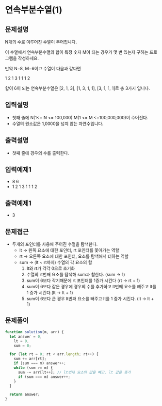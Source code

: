 # 연속부분수열(1)

## 문제설명

N개의 수로 이루어진 수열이 주어집니다.

이 수열에서 연속부분수열의 합이 특정 숫자 M이 되는 경우가 몇 번 있는지 구하는 프로그램을 작성하세요.

만약 N=8, M=6이고 수열이 다음과 같다면

1 2 1 3 1 1 1 2

합이 6이 되는 연속부분수열은 [2, 1, 3], [1, 3, 1, 1], [3, 1, 1, 1]로 총 3가지 입니다.

## 입력설명

- 첫째 줄에 N(1<= N <= 100,000) M(1 <= M <=100,000,000)이 주어진다.
- 수열의 원소값은 1,0000을 넘지 않는 자연수입니다.

## 출력설명

- 첫째 줄에 경우의 수를 출력한다.

## 입력예제1

- 8 6
- 1 2 1 3 1 1 1 2

## 출력예제1

- 3

## 문제접근

- 두개의 포인터를 사용해 주어진 수열을 탐색한다.
  - lt → 왼쪽 요소에 대한 포인터, rt 포인터를 쫓아가는 역할
  - rt → 오른쪽 요소에 대한 포인터, 요소를 탐색해서 더하는 역할
  - sum → (lt ~ rt까지) 수열의 각 요소의 합
    1. lt와 rt가 각각 0으로 초기화
    2. 수열의 rt번째 요소를 탐색해 sum과 합한다. (sum → 1)
    3. sum이 6보다 작기때문에 rt 포인터를 1증가 시킨다 (rt → rt + 1)
    4. sum이 6보다 같은 경우에 경우의 수를 추가하고 lt번째 요소를 빼주고 lt를 1 증가 시킨다.(lt → lt + 1)
    5. sum이 6보다 큰 경우 lt번째 요소를 빼주고 lt를 1 증가 시킨다. (lt → lt + 1)

## 문제풀이

```js
function solution(m, arr) {
  let answer = 0,
    lt = 0,
    sum = 0;

  for (let rt = 0; rt < arr.length; rt++) {
    sum += arr[rt];
    if (sum === m) answer++;
    while (sum >= m) {
      sum -= arr[lt++]; // lt번재 요소의 값을 빼고, lt 값을 증가
      if (sum === m) answer++;
    }
  }

  return answer;
}
```
